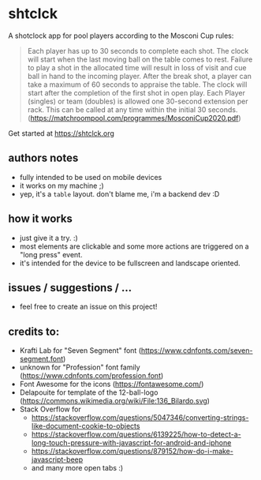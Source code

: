 # shtclck

A shotclock app for pool players according to the Mosconi Cup rules:

> Each player has up to 30 seconds to complete each
> shot. The clock will start when the last moving ball
> on the table comes to rest. Failure to play a shot in
> the allocated time will result in loss of visit and cue
> ball in hand to the incoming player.
> After the break shot, a player can take a maximum
> of 60 seconds to appraise the table. The clock will
> start after the completion of the first shot in open
> play.
> Each Player (singles) or team (doubles) is allowed
> one 30-second extension per rack. This can be called
> at any time within the initial 30 seconds.
> (https://matchroompool.com/programmes/MosconiCup2020.pdf)

Get started at https://shtclck.org

## authors notes

- fully intended to be used on mobile devices
- it works on my machine ;)
- yep, it's a `table` layout. don't blame me, i'm a backend dev :D

## how it works

- just give it a try. :) 
- most elements are clickable and some more actions are triggered on a "long press" event.
- it's intended for the device to be fullscreen and landscape oriented. 

## issues / suggestions / ...

- feel free to create an issue on this project!

## credits to:

- Krafti Lab for "Seven Segment" font (https://www.cdnfonts.com/seven-segment.font)
- unknown for "Profession" font family (https://www.cdnfonts.com/profession.font)
- Font Awesome for the icons (https://fontawesome.com/)
- Delapouite for template of the 12-ball-logo (https://commons.wikimedia.org/wiki/File:136_Bilardo.svg)
- Stack Overflow for 
  - https://stackoverflow.com/questions/5047346/converting-strings-like-document-cookie-to-objects
  - https://stackoverflow.com/questions/6139225/how-to-detect-a-long-touch-pressure-with-javascript-for-android-and-iphone
  - https://stackoverflow.com/questions/879152/how-do-i-make-javascript-beep
  - and many more open tabs :)